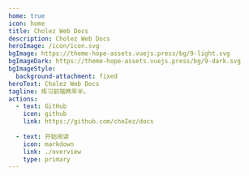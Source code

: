 ```yaml
---
home: true
icon: home
title: Cholez Web Docs
description: Cholez Web Docs
heroImage: /icon/icon.svg
bgImage: https://theme-hope-assets.vuejs.press/bg/9-light.svg
bgImageDark: https://theme-hope-assets.vuejs.press/bg/9-dark.svg
bgImageStyle:
  background-attachment: fixed
heroText: Cholez Web Docs
tagline: 练习前端两年半。
actions:
  - text: GitHub
    icon: github
    link: https://github.com/choIez/docs
  
  - text: 开始阅读
    icon: markdown
    link: ./overview
    type: primary
---
```

